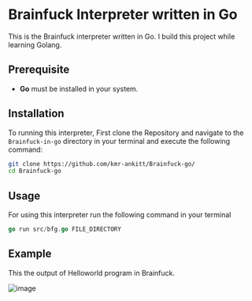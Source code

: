 # Brainfuck Interpreter written in Go

This is the Brainfuck interpreter written in Go. I build this project while learning Golang.

## Prerequisite

- **Go** must be installed in your system.

## Installation

To running this interpreter, First clone the Repository and navigate to the `Brainfuck-in-go` directory in your terminal and execute the following command:

```bash
git clone https://github.com/kmr-ankitt/Brainfuck-go/
cd Brainfuck-go
```

## Usage

For using this interpreter run the following command in your terminal

```go
go run src/bfg.go FILE_DIRECTORY
```

## Example

This the output of Helloworld program in Brainfuck.


![image](https://github.com/kmr-ankitt/Brainfuck-in-Go/assets/90329779/2065117e-42f5-474c-a6a6-90cb9de7b808)


